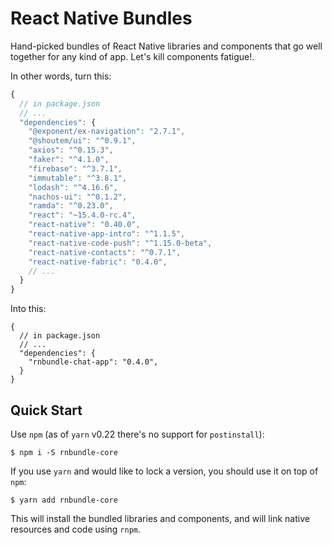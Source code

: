 # React Native Bundles

Hand-picked bundles of React Native libraries and components that go well together for
any kind of app. Let's kill components fatigue!.

In other words, turn this:

```js
{
  // in package.json
  // ...
  "dependencies": {
    "@exponent/ex-navigation": "2.7.1",
    "@shoutem/ui": "^0.9.1",
    "axios": "^0.15.3",
    "faker": "^4.1.0",
    "firebase": "^3.7.1",
    "immutable": "^3.8.1",
    "lodash": "^4.16.6",
    "nachos-ui": "^0.1.2",
    "ramda": "^0.23.0",
    "react": "~15.4.0-rc.4",
    "react-native": "0.40.0",
    "react-native-app-intro": "^1.1.5",
    "react-native-code-push": "^1.15.0-beta",
    "react-native-contacts": "^0.7.1",
    "react-native-fabric": "0.4.0",
    // ...
  }
}
```

Into this:

```
{
  // in package.json
  // ...
  "dependencies": {
    "rnbundle-chat-app": "0.4.0",
  }
}
```

## Quick Start

Use `npm` (as of `yarn` v0.22 there's no support for `postinstall`):

    $ npm i -S rnbundle-core


If you use `yarn` and would like to lock a version, you should use it
on top of `npm`:

    $ yarn add rnbundle-core


This will install the bundled libraries and components, and will link
native resources and code using `rnpm`.


